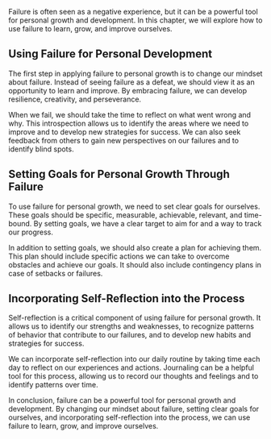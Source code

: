 
Failure is often seen as a negative experience, but it can be a powerful tool for personal growth and development. In this chapter, we will explore how to use failure to learn, grow, and improve ourselves.

Using Failure for Personal Development
--------------------------------------

The first step in applying failure to personal growth is to change our mindset about failure. Instead of seeing failure as a defeat, we should view it as an opportunity to learn and improve. By embracing failure, we can develop resilience, creativity, and perseverance.

When we fail, we should take the time to reflect on what went wrong and why. This introspection allows us to identify the areas where we need to improve and to develop new strategies for success. We can also seek feedback from others to gain new perspectives on our failures and to identify blind spots.

Setting Goals for Personal Growth Through Failure
-------------------------------------------------

To use failure for personal growth, we need to set clear goals for ourselves. These goals should be specific, measurable, achievable, relevant, and time-bound. By setting goals, we have a clear target to aim for and a way to track our progress.

In addition to setting goals, we should also create a plan for achieving them. This plan should include specific actions we can take to overcome obstacles and achieve our goals. It should also include contingency plans in case of setbacks or failures.

Incorporating Self-Reflection into the Process
----------------------------------------------

Self-reflection is a critical component of using failure for personal growth. It allows us to identify our strengths and weaknesses, to recognize patterns of behavior that contribute to our failures, and to develop new habits and strategies for success.

We can incorporate self-reflection into our daily routine by taking time each day to reflect on our experiences and actions. Journaling can be a helpful tool for this process, allowing us to record our thoughts and feelings and to identify patterns over time.

In conclusion, failure can be a powerful tool for personal growth and development. By changing our mindset about failure, setting clear goals for ourselves, and incorporating self-reflection into the process, we can use failure to learn, grow, and improve ourselves.

